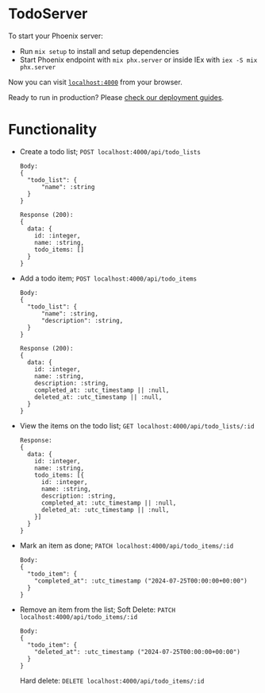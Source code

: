 # TodoServer

To start your Phoenix server:

  * Run `mix setup` to install and setup dependencies
  * Start Phoenix endpoint with `mix phx.server` or inside IEx with `iex -S mix phx.server`

Now you can visit [`localhost:4000`](http://localhost:4000) from your browser.

Ready to run in production? Please [check our deployment guides](https://hexdocs.pm/phoenix/deployment.html).

# Functionality

  * Create a todo list;
    `POST localhost:4000/api/todo_lists`
    ```
    Body:
    {
      "todo_list": {
          "name": :string
      }
    }

    Response (200):
    {
      data: {
        id: :integer,
        name: :string,
        todo_items: []
      }
    }
    ```
  * Add a todo item;
    `POST localhost:4000/api/todo_items`
    ```
    Body:
    {
      "todo_list": {
          "name": :string,
          "description": :string,
      }
    }

    Response (200):
    {
      data: {
        id: :integer,
        name: :string,
        description: :string,
        completed_at: :utc_timestamp || :null,
        deleted_at: :utc_timestamp || :null,
      }
    }
    ```
  * View the items on the todo list;
    `GET localhost:4000/api/todo_lists/:id`
    ```
    Response:
    {
      data: {
        id: :integer,
        name: :string,
        todo_items: [{
          id: :integer,
          name: :string,
          description: :string,
          completed_at: :utc_timestamp || :null,
          deleted_at: :utc_timestamp || :null,
        }]
      }
    }
    ```
  * Mark an item as done;
    `PATCH localhost:4000/api/todo_items/:id`
    ```
    Body:
    {
      "todo_item": {
        "completed_at": :utc_timestamp ("2024-07-25T00:00:00+00:00")
      }
    }
    ```
  * Remove an item from the list;
    Soft Delete:
    `PATCH localhost:4000/api/todo_items/:id`
    ```
    Body:
    {
      "todo_item": {
        "deleted_at": :utc_timestamp ("2024-07-25T00:00:00+00:00")
      }
    }
    ```
    Hard delete:
    `DELETE localhost:4000/api/todo_items/:id`
